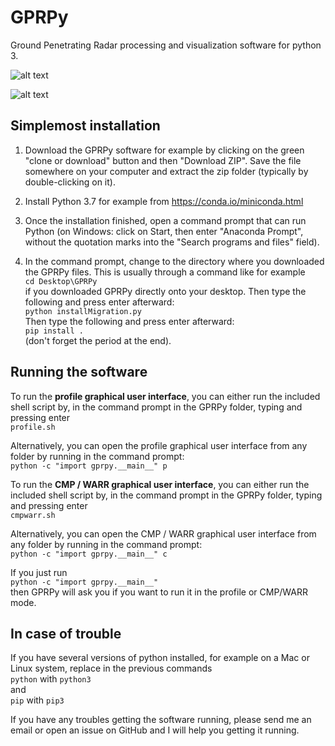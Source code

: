 # GPRPy
Ground Penetrating Radar processing and visualization software for python 3.

![alt text](https://github.com/NSGeophysics/GPRPy/blob/master/profileGUI.png)

![alt text](https://github.com/NSGeophysics/GPRPy/blob/master/CWGUI.png)


## Simplemost installation

1) Download the GPRPy software for example by clicking on the green "clone or download" 
button and then "Download ZIP". Save the file somewhere on your computer and extract the 
zip folder (typically by double-clicking on it).

2) Install Python 3.7 for example from https://conda.io/miniconda.html

3) Once the installation finished, open a command prompt that can run Python
(on Windows: click on Start, then enter "Anaconda Prompt", without the 
quotation marks into the "Search programs and files" field).

4) In the command prompt, change to the directory  where you downloaded the GPRPy files.
This is usually through a command like for example\
`cd Desktop\GPRPy`\
if you downloaded GPRPy directly onto your desktop. Then type the following and press enter
afterward:\
`python installMigration.py`\
Then type the following and press enter afterward:\
`pip install .`\
(don't forget the period at the end).

## Running the software
To run the **profile graphical user interface**, you can either run the included shell script 
by, in the command prompt in the GPRPy folder, typing and pressing enter\
`profile.sh`

Alternatively, you can open the profile graphical user interface from any folder by running in the command prompt:\
`python -c "import gprpy.__main__" p`
 
To run the **CMP / WARR graphical user interface**, you can either run the included shell script 
by, in the command prompt in the GPRPy folder, typing and pressing enter\
`cmpwarr.sh`

Alternatively, you can open the CMP / WARR graphical user interface from any folder by running in the command prompt:\
`python -c "import gprpy.__main__" c`

If you just run\
`python -c "import gprpy.__main__"`\
then GPRPy will ask you if you want to run it in the profile or CMP/WARR mode.


## In case of trouble

If you have several versions of python installed, for example on a Mac or Linux system, 
replace in the previous commands\
`python` with `python3`\
and\
`pip` with `pip3`

If you have any troubles getting the software running, please send me an email or open an issue
on GitHub and I will help you getting it running.



